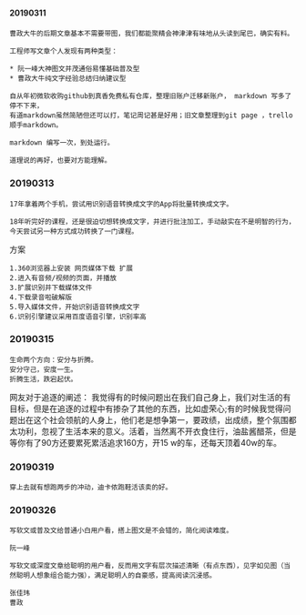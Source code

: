 

#### 20190311

```
曹政大牛的后期文章基本不需要带图，我们都能聚精会神津津有味地从头读到尾巴，确实有料。

工程师写文章个人发现有两种类型：

* 阮一峰大神图文并茂通俗易懂基础普及型
* 曹政大牛纯文字经验总结归纳建议型

```

```
自从年初微软收购github到真香免费私有仓库，整理旧账户迁移新账户， markdown 写多了停不下来，
有道markdown虽然简陋但还可以打，笔记周记甚是好用；旧文章整理到git page ，trello 顺手markdown。

markdown 编写一次，到处运行。

```

```
道理说的再好，也要对方能理解。
```

### 20190313

```
17年拿着两个手机，尝试用识别语音转换成文字的App将批量转换成文字。

18年听完好的课程，还是很迫切想转换成文字，并进行批注加工，手动敲实在不是明智的行为，今天尝试另一种方式成功转换了一门课程。

```
方案

    1.360浏览器上安装 网页媒体下载 扩展
    2.进入有音频/视频的页面，并播放
    3.扩展识别并下载媒体文件
    4.下载录音啦破解版
    5.导入媒体文件，开始识别语音转换成文字
    6.识别引擎建议采用百度语音引擎，识别率高


### 20190315

    生命两个方向：安分与折腾。
    安分守己，安度一生。
    折腾生活，跌宕起伏。


网友对于追逐的阐述：
我觉得有的时候问题出在我们自己身上，我们对生活的有目标，但是在追逐的过程中有掺杂了其他的东西，比如虚荣心;有的时候我觉得问题出在这个社会领航的人身上，他们老是想争第一，要政绩，出成绩，整个氛围都太功利，忽视了生活本来的意义。活着，当然离不开衣食住行，油盐酱醋茶，但是等你有了90方还要累死累活追求160方，开15 w的车，还每天顶着40w的车。

### 20190319

    穿上去就有想跑两步的冲动，迪卡侬跑鞋活该卖的好。


### 20190326

    写软文或普及文给普通小白用户看，搭上图文是不会错的，简化阅读难度。

    阮一峰

    写软文或深度文章给聪明的用户看，反而用文字有层次描述清晰（有点东西），见字如见图（当然聪明人想象组合能力强），满足聪明人的自豪感，提高阅读沉浸感。

    张佳玮
    曹政

### 














